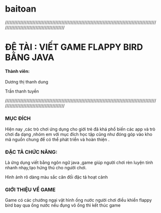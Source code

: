 # baitoan
//////////////////////////////////////////////////////////////////////////////////////////////////////////////////////////////////////////
<p><h1>ĐÊ TÀI : VIẾT GAME FLAPPY BIRD BẰNG JAVA</h1></p>
<p><h4>Thành viên:</h4><p>
<p>Dương thị thanh dung</p>
<p>Trần thanh tuyền</p>
//////////////////////////////////////////////////////////////////////////////////////////////////////////////////////////////////////////
<p><h3>MỤC ĐÍCH</h3></p>
<p>Hiện nay ,các trò chơi ứng dụng cho giới trẻ đã khá phổ biến các app và trò chơi đa dạng ,nhóm em với mục đích học tập cũng như đóng góp vào kho mã nguồn chung để có thể phát triển và hoàn thiện . </p>
<p><h3>ĐẶC TẢ CHỨC NĂNG:</h3></p>
<p>Là ứng dụng viết bằng ngôn ngữ java ,game giúp người chơi rèn luyện tính nhanh nhạy,tạo hứng thú cho người chơi.</p>

<p>Hình ảnh rõ dàng màu sắc cân đối đặc tả hoạt cảnh<p>
<p><h3>GIỚI THIỆU VỀ GAME</h3></p>
<p>Game có các chướng ngại vật hình ống nước người chơi điều khiển flappy bird bay qua ống nước nếu đụng vô ống thì kết thúc game </p>
